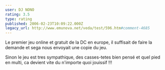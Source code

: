 ```yaml
---
user: DJ NONO
rating: 3.5
type: rating
published: 2006-02-23T10:09:22.000Z
legacy_url: http://www.emunova.net/veda/test/596.htm#comment-4685
---
```

Le premier jeu online et gratuit de la DC en europe, il suffisait de faire la demande et sega nous envoyait une copie du jeu.

Sinon le jeu est tres sympathique, des casses-tetes bien pensé et quel pied en multi, ca devient vite du n'importe quoi jouissif !!!